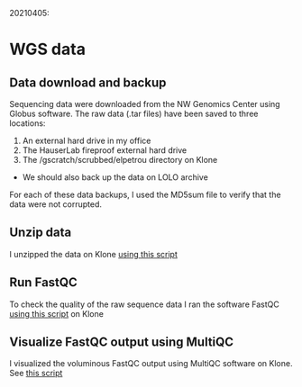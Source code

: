 20210405:

# WGS data

## Data download and backup

Sequencing data were downloaded from the NW Genomics Center using Globus software. The raw data (.tar files) have been saved to three locations:
  1. An external hard drive in my office
  2. The HauserLab fireproof external hard drive
  3. The /gscratch/scrubbed/elpetrou directory on Klone

* We should also back up the data on LOLO archive

For each of these data backups, I used the MD5sum file to verify that the data were not corrupted. 

## Unzip data

I unzipped the data on Klone [using this script](Scripts/gunzip.sh)

## Run FastQC

To check the quality of the raw sequence data I ran the software FastQC [using this script](Scripts/fastqc.sh) on Klone

## Visualize FastQC output using MultiQC

I visualized the voluminous FastQC output using MultiQC software on Klone. See [this script](https://github.com/EleniLPetrou/herring_whole_genome_sequencing/blob/102c8f2fcdacae63b32a074be61be1d13fdb52a1/Scripts/multiqc.sh)

